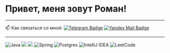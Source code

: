 
# Привет, меня зовут Роман!

---
:mailbox: Как связаться со мной: [![Telegram Badge](https://img.shields.io/badge/-Roman%20Emelyanenko-blue?style=flat&logo=Telegram&logoColor=white)](https://t.me/mystery32) [![Yandex Mail Badge](https://img.shields.io/badge/-Yandex%20Mail-yellow)](mailto:mystery32@yandex.ru)

---
![Java](https://img.shields.io/badge/java-%23ED8B00.svg?style=for-the-badge&logo=java&logoColor=white)
<img src="https://img.shields.io/badge/Kotlin-red?style=for-the-badge&logo=kotlin&logoColor="/>
<img src="https://img.shields.io/badge/Android Studio-696969?style=for-the-badge&logo=Android Studio&logoColor="/>
![Spring](https://img.shields.io/badge/spring-%236DB33F.svg?style=for-the-badge&logo=spring&logoColor=white)
![Postgres](https://img.shields.io/badge/postgres-%23316192.svg?style=for-the-badge&logo=postgresql&logoColor=white)
![IntelliJ IDEA](https://img.shields.io/badge/IntelliJIDEA-000000.svg?style=for-the-badge&logo=intellij-idea&logoColor=white)
![LeetCode](https://img.shields.io/badge/LeetCode-000000?style=for-the-badge&logo=LeetCode&logoColor=#d16c06)
